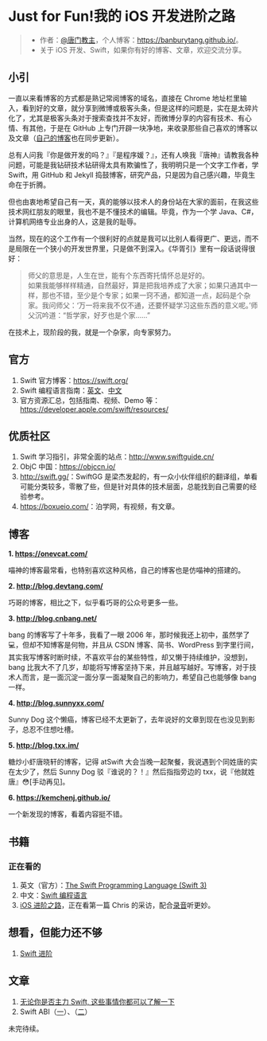 # Just for Fun!我的 iOS 开发进阶之路

> - 作者：[@唐门教主](http://weibo.com/txydonyin)，个人博客：<https://banburytang.github.io/>。
> - 关于 iOS 开发、Swift，如果你有好的博客、文章，欢迎交流分享。

## 小引
一直以来看博客的方式都是熟记常阅博客的域名，直接在 Chrome 地址栏里输入，看到好的文章，就分享到微博或极客头条，但是这样的问题是，实在是太碎片化了，尤其是极客头条对于搜索查找并不友好，而微博分享的内容有技术、有心情、有其他，于是在 GitHub 上专门开辟一块净地，来收录那些自己喜欢的博客以及文章（[自己的博客](http://banburytang.github.io/)也在同步更新）。

总有人问我『你是做开发的吗？』『是程序媛？』，还有人唤我『唐神』请教我各种问题，可能是我钻研技术钻研得太具有欺骗性了，我明明只是一个文字工作者，学 Swift，用 GitHub 和 Jekyll 捣鼓博客，研究产品，只是因为自己感兴趣，毕竟生命在于折腾。

但也由衷地希望自己有一天，真的能够以技术人的身份站在大家的面前，在我这些技术网红朋友的眼里，我也不是不懂技术的编辑。毕竟，作为一个学 Java、C#，计算机网络专业出身的人，这是我的耻辱。

当然，现在的这个工作有一个很利好的点就是我可以比别人看得更广、更远，而不是局限在一个狭小的开发世界里，只是做不到深入。《华胥引》里有一段话说得很好：

> 师父的意思是，人生在世，能有个东西寄托情怀总是好的。<br>
> 如果我能够样样精通，自然最好，算是把我培养成了大家；如果只通其中一样，那也不错，至少是个专家；如果一窍不通，都知道一点，起码是个杂家。我问师父：‘万一将来我不仅不通，还要怀疑学习这些东西的意义呢。’师父沉吟道：“哲学家，好歹也是个家……”

在技术上，现阶段的我，就是一个杂家，向专家努力。

## 官方

1. Swift 官方博客：<https://swift.org/>
2. Swift 编程语言指南：[英文](https://developer.apple.com/library/prerelease/content/documentation/Swift/Conceptual/Swift_Programming_Language/TheBasics.html)、[中文](http://wiki.jikexueyuan.com/project/swift/)
3. 官方资源汇总，包括指南、视频、Demo 等：<https://developer.apple.com/swift/resources/>

## 优质社区

1. Swift 学习指引，非常全面的站点：<http://www.swiftguide.cn/>
2. ObjC 中国：<https://objccn.io/>
3. <http://swift.gg/>：SwiftGG 是梁杰发起的，有一众小伙伴组织的翻译组，单看可能分类较多，零散了些，但是针对具体的技术层面，总能找到自己需要的经验参考。
4. <https://boxueio.com/>：泊学网，有视频，有文章。


## 博客

**1. <https://onevcat.com/>**
   
喵神的博客最常看，也特别喜欢这种风格，自己的博客也是仿喵神的搭建的。

**2. <http://blog.devtang.com/>**

巧哥的博客，相比之下，似乎看巧哥的公众号更多一些。

**3. <http://blog.cnbang.net/>**

bang 的博客写了十年多，我看了一眼 2006 年，那时候我还上初中，虽然学了💻，但却不知博客是何物，并且从 CSDN 博客、简书、WordPress 到字里行间，其实我写博客时断时续，不喜欢平台的某些特性，却又懒于持续维护，没想到，bang 比我大不了几岁，却能将写博客坚持下来，并且越写越好。写博客，对于技术人而言，是一面沉淀一面分享一面凝聚自己的影响力，希望自己也能够像 bang 一样。

**4. <http://blog.sunnyxx.com/>**

Sunny Dog 这个懒癌，博客已经不太更新了，去年说好的文章到现在也没见到影子，总忍不住想吐槽。

**5. <http://blog.txx.im/>**

糖炒小虾唐晓轩的博客，记得 atSwift 大会当晚一起聚餐，我说遇到个同姓唐的实在太少了，然后 Sunny Dog 驳『谁说的？！』然后指指旁边的 txx，说『他就姓唐』😳[手动再见]。

**6. <https://kemchenj.github.io/>**

一个新发现的博客，看着内容挺不错。 

## 书籍

### 正在看的

1. 英文（官方）：[The Swift Programming Language (Swift 3)](https://developer.apple.com/library/prerelease/content/documentation/Swift/Conceptual/Swift_Programming_Language/TheBasics.html)
2. 中文：[Swift 编程语言](http://wiki.jikexueyuan.com/project/swift/)
3. [iOS 进阶之路](http://www.jianshu.com/p/1e1eb5cac79d)，正在看第一篇 Chris 的采访，配合[录音](http://atp.fm/episodes/205)听更妙。

## 想看，但能力还不够

1. [Swift 进阶](https://objccn.io/products/advanced-swift/)

## 文章

1. [无论你是否主力 Swift, 这些事情你都可以了解一下](https://kemchenj.github.io/2017/03/05/2017-03-05/)
2. Swift ABI（[一](https://boxueio.com/black-board/1)）、（[二](https://boxueio.com/black-board/2)）

未完待续。

